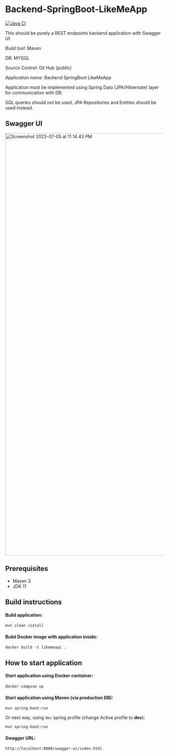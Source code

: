 # Backend-SpringBoot-LikeMeApp

[![Java CI](https://github.com/andrei-punko/articles-backend-app/actions/workflows/maven.yml/badge.svg)](https://github.com/andrei-punko/articles-backend-app/actions/workflows/maven.yml)

This should be purely a REST endpoints backend application with Swagger UI.

_Build tool_: Maven

_DB_: MYSQL

_Source Control:_ Git Hub (public)

_Application name:_ Backend SpringBoot LikeMeApp

Application must be implemented using Spring Data (JPA/Hibernate) layer for communication with DB.

SQL queries should not be used, JPA Repositories and Entities should be used instead.

## Swagger UI
<img width="1339" alt="Screenshot 2023-07-05 at 11 14 43 PM" src="https://github.com/Dheeraj-01/Backend-SpringBoot-LikeMeApp/assets/54698983/7907ac4a-19ac-47b0-b44a-45bdf3a29e11">


## Prerequisites
- Maven 3
- JDK 11

## Build instructions

#### Build application:
    mvn clean install

#### Build Docker image with application inside:
    docker build -t likemeapi .

## How to start application

#### Start application using Docker container:
    docker-compose up


#### Start application using Maven (via production DB):
    mvn spring-boot:run 

Or next way, using `dev` spring profile (change Active profile to **dev**):

    mvn spring-boot:run

#### Swagger URL:
    http://localhost:8080/swagger-ui/index.html
